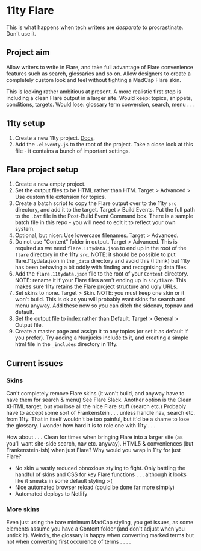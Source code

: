 # 11ty Flare

This is what happens when tech writers are _desperate_ to procrastinate. Don't use it.

## Project aim

Allow writers to write in Flare, and take full advantage of Flare convenience features such as search, glossaries and so on.
Allow designers to create a completely custom look and feel without fighting a MadCap Flare skin.

This is looking rather ambitious at present. A more realistic first step is including a clean Flare output in a larger site. Would keep: topics, snippets, conditions, targets. Would lose: glossary term conversion, search, menu . . . 

## 11ty setup

1. Create a new 11ty project. [Docs](https://www.11ty.dev/docs/getting-started/).
2. Add the `.eleventy.js` to the root of the project. Take a close look at this file - it contains a bunch of important settings.

## Flare project setup

1. Create a new empty project.
2. Set the output files to be HTML rather than HTM. Target > Advanced > Use custom file extension for topics.
3. Create a batch script to copy the Flare output over to the 11ty `src` directory, and add it to the target. Target > Build Events. Put the full path to the `.bat` file in the Post-Build Event Command box. There is a sample batch file in this repo - you will need to edit it to reflect your own system.
4. Optional, but nicer: Use lowercase filenames. Target > Advanced.
5. Do not use "Content" folder in output. Target > Advanced. This is required as we need `flare.11tydata.json` to end up in the root of the `flare` directory in the 11ty `src`. NOTE: it should be possible to put flare.11tydata.json in the `_data` directory and avoid this (I think) but 11ty has been behaving a bit oddly with finding and recognising data files.
6. Add the `flare.11tydata.json` file to the root of your `Content` directory. NOTE: rename it if your Flare files aren't ending up in `src/flare`. This makes sure 11ty retains the Flare project structure and ugly URLs.
7. Set skins to none. Target > Skin. NOTE: you must keep one skin or it won't build. This is ok as you will probably want skins for search and menu anyway. Add these now so you can ditch the sidenav, topnav and default.
8. Set the output file to index rather than Default. Target > General > Output file.
9. Create a master page and assign it to any topics (or set it as default if you prefer). Try adding a Nunjucks include to it, and creating a simple html file in the `_includes` directory in 11ty.

## Current issues


### Skins
Can't completely remove Flare skins (it won't build, and anyway have to have them for search & menu) See Flare Slack. Another option is the Clean XHTML target, but you lose all the nice Flare stuff (search etc.) Probably have to accept some sort of Frankenstein . . . unless handle nav, search etc. from 11ty. That in itself wouldn't be too painful, but it'd be a shame to lose the glossary. I wonder how hard it is to role one with 11ty . . .

How about . . . Clean for times when bringing Flare into a larger site (as you'll want site-side search, nav etc. anyway). HTML5 & conveniences (but Frankenstein-ish) when just Flare? Why would you wrap in 11ty for just Flare?
- No skin = vastly reduced obnoxious styling to fight. Only battling the handful of skins and CSS for key Flare functions . . . although it looks like it sneaks in some default styling :-(
- Nice automated browser reload (could be done far more simply)
- Automated deploys to Netlify

### More skins

Even just using the bare minimum MadCap styling, you get issues, as some elements assume you have a Content folder (and don't adjust when you untick it). Weirdly, the glossary is happy when converting marked terms but not when converting first occurence of terms . . . .